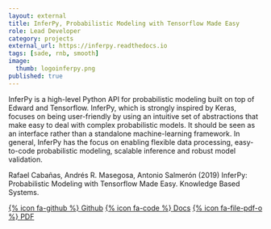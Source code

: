 ```yaml
---
layout: external
title: InferPy, Probabilistic Modeling with Tensorflow Made Easy
role: Lead Developer
category: projects
external_url: https://inferpy.readthedocs.io
tags: [sade, rnb, smooth]
image:
  thumb: logoinferpy.png
published: true
---
```


InferPy is a high-level Python API for probabilistic modeling built on top of
Edward and Tensorflow. InferPy, which is strongly inspired by Keras, focuses
on being user-friendly by using an intuitive set of abstractions that make easy
to deal with complex probabilistic models. It should be seen as an interface
rather than a standalone machine-learning framework. In general, InferPy
has the focus on enabling flexible data processing, easy-to-code probabilistic
modeling, scalable inference and robust model validation.

Rafael Cabañas, Andrés R. Masegosa, Antonio Salmerón (2019) InferPy: Probabilistic Modeling with Tensorflow Made Easy. Knowledge Based Systems.


[{% icon fa-github %} Github](https://github.com/pgm-lab/inferpy)    [{% icon fa-code %} Docs](https://inferpy.readthedocs.io)   [{% icon fa-file-pdf-o %} PDF](/papers/inferpy.pdf) 
